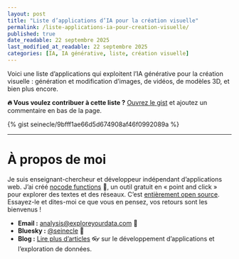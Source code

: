 ```yaml
---
layout: post
title: "Liste d’applications d’IA pour la création visuelle"
permalink: /liste-applications-ia-pour-creation-visuelle/
published: true
date_readable: 22 septembre 2025
last_modified_at_readable: 22 septembre 2025
categories: [IA, IA générative, liste, création visuelle]
---
```


Voici une liste d’applications qui exploitent l’IA générative pour la création visuelle : génération et modification d’images, de vidéos, de modèles 3D, et bien plus encore.

**🔥 Vous voulez contribuer à cette liste ?** [Ouvrez le gist](https://gist.github.com/seinecle/9bfff1ae66d5d674908af46f0992089a) et ajoutez un commentaire en bas de la page.

<div markdown="1">
{% gist seinecle/9bfff1ae66d5d674908af46f0992089a %}
</div>

---
# À propos de moi

Je suis enseignant-chercheur et développeur indépendant d’applications web. J’ai créé [nocode functions](https://nocodefunctions.com) 🔎, un outil gratuit en « point and click » pour explorer des textes et des réseaux. C’est [entièrement open source](https://github.com/seinecle/nocodefunctions). Essayez-le et dites-moi ce que vous en pensez, vos retours sont les bienvenus !

* **Email :** [analysis@exploreyourdata.com](mailto:analysis@exploreyourdata.com) 📧  
* **Bluesky :** [@seinecle](https://bsky.app/profile/seinecle.bsky.social) 📱  
* **Blog :** [Lire plus d’articles](https://nocodefunctions.com/blog) 👓 sur le développement d’applications et l’exploration de données.
